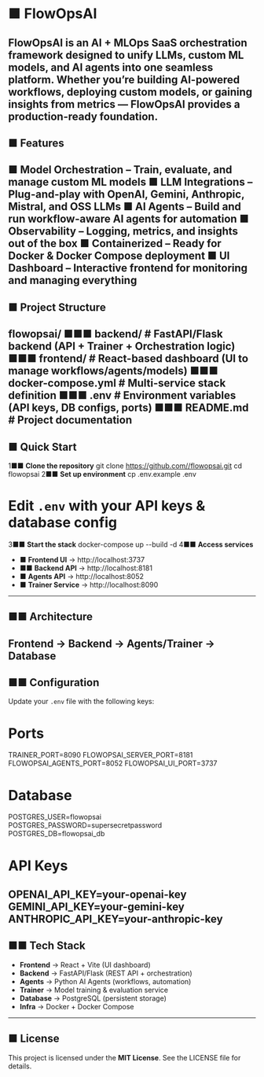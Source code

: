 # ■ FlowOpsAI
**FlowOpsAI** is an **AI + MLOps SaaS orchestration framework** designed to unify **LLMs,
custom ML models, and AI agents** into one seamless platform.
Whether you’re building AI-powered workflows, deploying custom models, or gaining insights from
metrics — FlowOpsAI provides a **production-ready foundation**.
---
## ■ Features
■ **Model Orchestration** – Train, evaluate, and manage custom ML models
■ **LLM Integrations** – Plug-and-play with **OpenAI, Gemini, Anthropic, Mistral, and OSS LLMs**
■ **AI Agents** – Build and run workflow-aware AI agents for automation
■ **Observability** – Logging, metrics, and insights out of the box
■ **Containerized** – Ready for **Docker & Docker Compose** deployment
■ **UI Dashboard** – Interactive frontend for monitoring and managing everything
---
## ■ Project Structure
flowopsai/
■■■ backend/ # FastAPI/Flask backend (API + Trainer + Orchestration logic)
■■■ frontend/ # React-based dashboard (UI to manage workflows/agents/models)
■■■ docker-compose.yml # Multi-service stack definition
■■■ .env # Environment variables (API keys, DB configs, ports)
■■■ README.md # Project documentation
---
## ■ Quick Start
1■■ **Clone the repository**
git clone https://github.com//flowopsai.git
cd flowopsai
2■■ **Set up environment**
cp .env.example .env
# Edit `.env` with your API keys & database config
3■■ **Start the stack**
docker-compose up --build -d
4■■ **Access services**
- ■ **Frontend UI** → http://localhost:3737
- ■■ **Backend API** → http://localhost:8181
- ■ **Agents API** → http://localhost:8052
- ■ **Trainer Service** → http://localhost:8090
---
## ■■ Architecture
Frontend → Backend → Agents/Trainer → Database
---
## ■■ Configuration
Update your `.env` file with the following keys:
# Ports
TRAINER_PORT=8090
FLOWOPSAI_SERVER_PORT=8181
FLOWOPSAI_AGENTS_PORT=8052
FLOWOPSAI_UI_PORT=3737
# Database
POSTGRES_USER=flowopsai
POSTGRES_PASSWORD=supersecretpassword
POSTGRES_DB=flowopsai_db
# API Keys
OPENAI_API_KEY=your-openai-key
GEMINI_API_KEY=your-gemini-key
ANTHROPIC_API_KEY=your-anthropic-key
---
## ■■ Tech Stack
- **Frontend** → React + Vite (UI dashboard)
- **Backend** → FastAPI/Flask (REST API + orchestration)
- **Agents** → Python AI Agents (workflows, automation)
- **Trainer** → Model training & evaluation service
- **Database** → PostgreSQL (persistent storage)
- **Infra** → Docker + Docker Compose
---
## ■ License
This project is licensed under the **MIT License**.
See the LICENSE file for details.